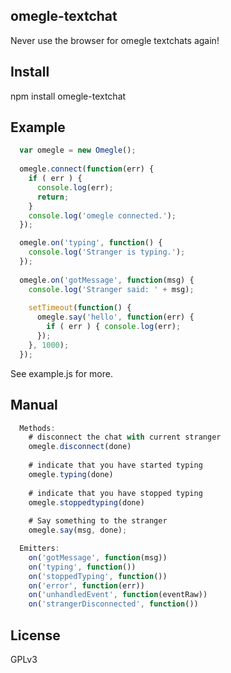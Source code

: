 ## omegle-textchat
Never use the browser for omegle textchats again!

## Install
  npm install omegle-textchat

## Example
```javascript
  var omegle = new Omegle();
  
  omegle.connect(function(err) {
    if ( err ) {
      console.log(err);
      return;
    }
    console.log('omegle connected.');
  });

  omegle.on('typing', function() {
    console.log('Stranger is typing.');
  });
  
  omegle.on('gotMessage', function(msg) {
    console.log('Stranger said: ' + msg);
    
    setTimeout(function() {
      omegle.say('hello', function(err) {
        if ( err ) { console.log(err); 
      });
    }, 1000);  
  });
```
  See example.js for more.

## Manual
```javascript
  Methods:
    # disconnect the chat with current stranger
    omegle.disconnect(done)
    
    # indicate that you have started typing
    omegle.typing(done)
  
    # indicate that you have stopped typing
    omegle.stoppedtyping(done)
  
    # Say something to the stranger
    omegle.say(msg, done);

  Emitters:
    on('gotMessage', function(msg))
    on('typing', function())
    on('stoppedTyping', function())
    on('error', function(err))
    on('unhandledEvent', function(eventRaw))
    on('strangerDisconnected', function())
```
## License
GPLv3
